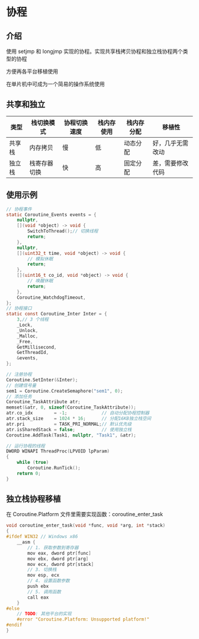 # 协程

## 介绍

使用 setjmp 和 longjmp 实现的协程。实现共享栈拷贝协程和独立栈协程两个类型的协程

方便再各平台移植使用

在单片机中可成为一个简易的操作系统使用

## 共享和独立

| 类型   | 栈切换模式   | 协程切换速度 | 栈内存使用 | 栈内存分配 | 移植性             |
| ------ | ------------ | ------------ | ---------- | ---------- | ------------------ |
| 共享栈 | 内存拷贝     | 慢           | 低         | 动态分配   | 好，几乎无需改动   |
| 独立栈 | 栈寄存器切换 | 快           | 高         | 固定分配   | 差，需要修改代码 |

## 使用示例

```c
// 协程事件
static Coroutine_Events events = {
    nullptr,
    [](void *object) -> void {
        SwitchToThread();// 切换线程
        return;
    },
    nullptr,
    [](uint32_t time, void *object) -> void {
        // 模拟休眠
        return;
    },
    [](uint16_t co_id, void *object) -> void {
        // 唤醒休眠
        return;
    },
    Coroutine_WatchdogTimeout,
};
// 协程接口
static const Coroutine_Inter Inter = {
    3,// 3 个线程
    _Lock,
    _Unlock,
    _Malloc,
    _Free,
    GetMillisecond,
    GetThreadId,
    &events,
};

// 注册协程
Coroutine.SetInter(&Inter);
// 创建信号量
sem1 = Coroutine.CreateSemaphore("sem1", 0);
// 添加任务
Coroutine_TaskAttribute atr;
memset(&atr, 0, sizeof(Coroutine_TaskAttribute));
atr.co_idx        = -1;             // 自动分配协程控制器
atr.stack_size    = 1024 * 16;      // 分配16KB独立栈空间
atr.pri           = TASK_PRI_NORMAL;// 默认优先级
atr.isSharedStack = false;          // 使用独立栈
Coroutine.AddTask(Task1, nullptr, "Task1", &atr);

// 运行协程的线程
DWORD WINAPI ThreadProc(LPVOID lpParam)
{
    while (true)
        Coroutine.RunTick();
    return 0;
}
```

## 独立栈协程移植

在 Coroutine.Platform 文件里需要实现函数：coroutine_enter_task
```c
void coroutine_enter_task(void *func, void *arg, int *stack)
{
#ifdef WIN32 // Windows x86
    __asm {
        // 1. 获取参数到寄存器
        mov eax, dword ptr[func]
        mov ebx, dword ptr[arg]
        mov ecx, dword ptr[stack]
        // 3. 切换栈
        mov esp, ecx
        // 4. 设置函数参数
        push ebx
        // 5. 调用函数
        call eax
    }
#else
    // TODO: 其他平台的实现
    #error "Coroutine.Platform: Unsupported platform!"
#endif
}
```
